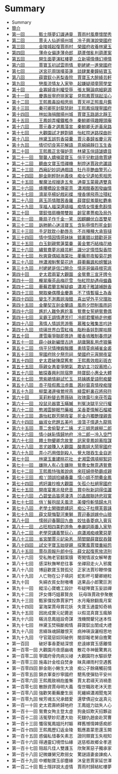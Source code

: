 # Summary

* Summary
* [簡介](README.md)
* [第一回　　　 甄士隱夢幻識通靈　賈雨村風塵懷閨秀](/chapter001.md)
* [第二回　　　 賈夫人仙逝揚州城　冷子興演說榮國府](/chapter002.md)
* [第三回　　　 金陵城起復賈雨村　榮國府收養林黛玉](/chapter003.md)
* [第四回　　　 薄命女偏逢薄命郎　葫蘆僧亂判葫蘆案](/chapter004.md)
* [第五回　　　 開生面夢演紅樓夢　立新場情傳幻境情](/chapter005.md)
* [第六回　　　 賈寶玉初試雲雨情　劉姥姥一進榮國府](/chapter006.md)
* [第七回　　　 送宮花周瑞嘆英蓮　談肆業秦鐘結寶玉](/chapter007.md)
* [第八回　　　 薛寶釵小恙梨香院　賈寶玉大醉絳芸軒](/chapter008.md)
* [第九回　　　 戀風流情友入家塾　起嫌疑頑童鬧學堂](/chapter009.md)
* [第十回　　　 金寡婦貪利權受辱　張太醫論病細窮源](/chapter010.md)
* [第十一回　　 慶壽辰寧府排家宴　見熙鳳賈瑞起淫心](/chapter011.md)
* [第十二回　　 王熙鳳毒設相思局　賈天祥正照風月鑑](/chapter012.md)
* [第十三回　　 秦可卿死封龍禁尉　王熙鳳協理寧國府](/chapter013.md)
* [第十四回　　 林如海捐館揚州城　賈寶玉路謁北靜王](/chapter014.md)
* [第十五回　　 王鳳姐弄權鐵檻寺　秦鯨卿得趣饅頭庵](/chapter015.md)
* [第十六回　　 賈元春才選鳳藻宮　秦鯨卿夭逝黃泉路](/chapter016.md)
* [第十七回　　 大觀園試才題對額　怡紅院迷路探曲折](/chapter017.md)
* [第十八回　　 林黛玉誤剪香袋囊　賈元春歸省慶元宵](/chapter018.md)
* [第十九回　　 情切切良宵花解語　意綿綿靜日玉生香](/chapter019.md)
* [第二十回　　 王熙鳳正言彈妒意　林黛玉俏語謔嬌音](/chapter020.md)
* [第二十一回　 賢襲人嬌嗔箴寶玉　俏平兒軟語救賈璉](/chapter021.md)
* [第二十二回　 聽曲文寶玉悟禪機　制燈迷賈政悲讖語](/chapter022.md)
* [第二十三回　 西廂記妙詞通戲語　牡丹亭艷曲警芳心](/chapter023.md)
* [第二十四回　 醉金剛輕財尚義俠　痴女兒遺帕惹相思](/chapter024.md)
* [第二十五回　 魘魔法叔嫂逢五鬼　通靈玉蒙蔽遇雙真](/chapter025.md)
* [第二十六回　 蜂腰橋設言傳密意　瀟湘館春困發幽情](/chapter026.md)
* [第二十七回　 滴翠亭楊妃戲彩蝶　埋香塚飛燕泣殘紅](/chapter027.md)
* [第二十八回　 蔣玉菡情贈茜香羅　薛寶釵羞籠紅麝串](/chapter028.md)
* [第二十九回　 享福人福深還禱福　痴情女情重愈斟情](/chapter029.md)
* [第三十回　　 寶釵借扇機帶雙敲　齡官畫薔痴及局外](/chapter030.md)
* [第三十一回　 撕扇子作千金一笑　因麒麟伏白首雙星](/chapter031.md)
* [第三十二回　 訴肺腑心迷活寶玉　含恥辱情烈死金釧](/chapter032.md)
* [第三十三回　 手足耽耽小動唇舌　不肖種種大承笞撻](/chapter033.md)
* [第三十四回　 情中情因情感妹妹　錯裏錯以錯勸哥哥](/chapter034.md)
* [第三十五回　 白玉釧親嘗蓮葉羹　黃金鶯巧結梅花絡](/chapter035.md)
* [第三十六回　 繡鴛鴦夢兆絳芸軒　識分定情悟梨香院](/chapter036.md)
* [第三十七回　 秋爽齋偶結海棠社　蘅蕪苑夜擬菊花題](/chapter037.md)
* [第三十八回　 林瀟湘魁奪菊花詩　薛蘅蕪諷和螃蟹詠](/chapter038.md)
* [第三十九回　 村姥姥是信口開合　情哥哥偏尋根究底](/chapter039.md)
* [第四十回　　 史太君兩宴大觀園　金鴛鴦三宣牙牌令](/chapter040.md)
* [第四十一回　 櫳翠庵茶品梅花雪　怡紅院劫遇母蝗蟲](/chapter041.md)
* [第四十二回　 蘅蕪君蘭言解疑癖　瀟湘子雅謔補餘香](/chapter042.md)
* [第四十三回　 閑取樂偶攢金慶壽　不了情暫撮土為香](/chapter043.md)
* [第四十四回　 變生不測鳳姐潑醋　喜出望外平兒理妝](/chapter044.md)
* [第四十五回　 金蘭契互剖金蘭語　風雨夕悶制風雨詞](/chapter045.md)
* [第四十六回　 尷尬人難免尷尬事　鴛鴦女誓絕鴛鴦偶](/chapter046.md)
* [第四十七回　 呆霸王調情遭苦打　冷郎君懼禍走他鄉](/chapter047.md)
* [第四十八回　 濫情人情誤思游藝　慕雅女雅集苦吟詩](/chapter048.md)
* [第四十九回　 琉璃世界白雪紅梅　脂粉香娃割腥啖膻](/chapter049.md)
* [第五十回　　 蘆雪庵爭聯即景詩　暖香塢雅制春燈謎](/chapter050.md)
* [第五十一回　 薛小妹新編懷古詩　胡庸醫亂用虎狼藥](/chapter051.md)
* [第五十二回　 俏平兒情掩蝦鬚鐲　勇晴雯病補雀金裘](/chapter052.md)
* [第五十三回　 寧國府除夕祭宗祠　榮國府元宵開夜宴](/chapter053.md)
* [第五十四回　 史太君破陳腐舊套　王熙鳳效戲彩斑衣](/chapter054.md)
* [第五十五回　 辱親女愚妾爭閑氣　欺幼主刁奴蓄險心](/chapter055.md)
* [第五十六回　 敏探春興利除宿弊　時寶釵小惠全大體](/chapter056.md)
* [第五十七回　 慧紫鵑情辭試忙玉　慈姨媽愛語慰痴顰](/chapter057.md)
* [第五十八回　 杏子陰假鳳泣虛凰　茜紗窗真情揆痴理](/chapter058.md)
* [第五十九回　 柳葉渚邊嗔鶯咤燕　絳雲軒裏召將飛符](/chapter059.md)
* [第六十回　　 茉莉粉替去薔薇硝　玫瑰露引來茯苓霜](/chapter060.md)
* [第六十一回　 投鼠忌器寶玉瞞贓　判冤決獄平兒行權](/chapter061.md)
* [第六十二回　 憨湘雲醉眠芍藥裀　呆香菱情解石榴裙](/chapter062.md)
* [第六十三回　 壽怡紅群芳開夜宴　死金丹獨艷理親喪](/chapter063.md)
* [第六十四回　 幽淑女悲題五美吟　浪蕩子情遺九龍珮](/chapter064.md)
* [第六十五回　 賈二舍偷娶尤二姨　尤三姐思嫁柳二郎](/chapter065.md)
* [第六十六回　 情小妹恥情歸地府　冷二郎一冷入空門](/chapter066.md)
* [第六十七回　 饋土物顰卿念故里　訊家童鳳姐蓄陰謀](/chapter067.md)
* [第六十八回　 苦尤娘賺入大觀園　酸鳳姐大鬧寧國府](/chapter068.md)
* [第六十九回　 弄小巧用借劍殺人　覺大限吞生金自逝](/chapter069.md)
* [第七十回　　 林黛玉重建桃花社　史湘雲偶填柳絮詞](/chapter070.md)
* [第七十一回　 嫌隙人有心生嫌隙　鴛鴦女無意遇鴛鴦](/chapter071.md)
* [第七十二回　 王熙鳳恃強羞說病　來旺婦倚勢霸成親](/chapter072.md)
* [第七十三回　 痴丫頭誤拾繡春囊　懦小姐不問纍金鳳](/chapter073.md)
* [第七十四回　 惑奸讒抄檢大觀園　矢孤介杜絕寧國府](/chapter074.md)
* [第七十五回　 開夜宴異兆發悲音　賞中秋新詞得佳讖](/chapter075.md)
* [第七十六回　 凸碧堂品笛感淒清　凹晶館聯詩悲寂寞](/chapter076.md)
* [第七十七回　 俏丫鬟抱屈夭風流　美優伶斬情歸水月](/chapter077.md)
* [第七十八回　 老學士閑徵姽嫿詞　痴公子杜撰芙蓉誄](/chapter078.md)
* [第七十九回　 薛文龍悔娶河東獅　賈迎春誤嫁中山狼](/chapter079.md)
* [第八十回　　 懦弱迎春腸回九曲　姣怯香菱病入膏肓](/chapter080.md)
* [第八十一回　 占旺相四美釣游魚　奉嚴詞兩番入家塾](/chapter081.md)
* [第八十二回　 老學究講義警玩心　病瀟湘痴魂驚惡夢](/chapter082.md)
* [第八十三回　 省宮闈賈元妃染恙　鬧閨閫薛寶釵吞聲](/chapter083.md)
* [第八十四回　 試文字寶玉始提親　探驚風賈環重結怨](/chapter084.md)
* [第八十五回　 賈存周報升郎中任　薛文起復惹放流刑](/chapter085.md)
* 第八十六回　 受私賄老官翻案牘　寄閑情淑女解琴書
* 第八十七回　 感深秋撫琴悲往事　坐禪寂走火入邪魔
* 第八十八回　 博庭歡寶玉贊孤兒　正家法賈珍鞭悍僕
* 第八十九回　 人亡物在公子填詞　蛇影杯弓顰卿絕粒
* 第九十回　　 失綿衣貧女耐嗷嘈　送果品小郎驚叵測
* 第九十一回　 縱淫心寶蟾工設計　布疑陣寶玉妄談禪
* 第九十二回　 評女傳巧姐慕賢良 　玩母珠賈政參聚散
* 第九十三回　 甄家僕投靠賈家門　水月庵掀翻風月案
* 第九十四回　 宴海棠賈母賞花妖　失寶玉通靈知奇禍
* 第九十五回　 因訛成實元妃薨逝　以假混真寶玉瘋顛
* 第九十六回　 瞞消息鳳姐設奇謀　洩機關顰兒迷本性
* 第九十七回　 林黛玉焚稿斷痴情　薛寶釵出閨成大禮
* 第九十八回　 苦絳珠魂歸離恨天　病神瑛淚灑相思地
* 第九十九回　 守官箴惡奴同破例　閱邸報老舅自擔驚
* 第一百回　　 破好事香菱結深恨　悲遠嫁寶玉感離情
* 第一百零一回 大觀園月夜感幽魂　散花寺神籤驚異兆
* 第一百零二回 寧國府骨肉病災祲　大觀園符水驅妖孽
* 第一百零三回 施毒計金桂自焚身　昧真禪雨村空遇舊
* 第一百零四回 醉金剛小鰍生大浪　痴公子餘痛觸前情
* 第一百零五回 錦衣軍查抄寧國府　驄馬使彈劾平安州
* 第一百零六回 王熙鳳致禍抱羞慚　賈太君禱天消禍患
* 第一百零七回 散餘資賈母明大義　復世職政老沐天恩
* 第一百零八回 強歡笑蘅蕪慶生辰　死纏綿瀟湘聞鬼哭
* 第一百零九回 候芳魂五兒承錯愛　還孽債迎女返真元
* 第一百一十回 史太君壽終歸地府　王鳳姐力詘失人心
* 第一百十一回 鴛鴦女殉主登太虛　狗彘奴欺天招夥盜
* 第一百十二回 活冤孽妙尼遭大劫　死讎仇趙妾赴冥曹
* 第一百十三回 懺宿冤鳳姐托村嫗　釋舊憾情婢感痴郎
* 第一百十四回 王熙鳳歷幻返金陵　甄應嘉蒙恩還玉闕
* 第一百十五回 惑偏私惜春矢素志　證同類寶玉失相知
* 第一百十六回 得通靈幻境悟仙緣　送慈柩故鄉全孝道
* 第一百十七回 阻超凡佳人雙護玉　欣聚黨惡子獨承家
* 第一百十八回 記微嫌舅兄欺弱女　驚謎語妻妾諫痴人
* 第一百十九回 中鄉魁寶玉卻塵緣　沐皇恩賈家延世澤
* 第一百二十回 甄士隱詳說太虛情　賈雨村歸結紅樓夢



